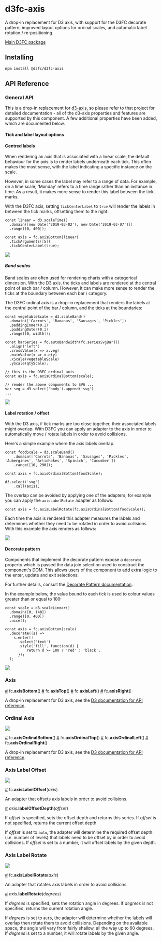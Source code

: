 # d3fc-axis

A drop-in replacement for D3 axis, with support for the D3FC decorate pattern, improved layout options for ordinal scales, and automatic label rotation / re-positioning.

[Main D3FC package](https://github.com/d3fc/d3fc)

## Installing

```bash
npm install @d3fc/d3fc-axis
```

## API Reference

### General API

This is a drop-in replacement for [d3-axis](https://github.com/d3/d3-axis), so please refer to that project for detailed documentation - all of the d3-axis properties and features are supported by this component. A few additional properties have been added, which are documented below.

#### Tick and label layout options

#### Centred labels

When rendering an axis that is associated with a linear scale, the default behaviour for the axis is to render labels underneath each tick. This often makes the most sense, with the label indicating a specific instance on the scale.

However, in some cases the label may refer to a range of data. For example, on a time scale, 'Monday' refers to a time range rather than an instance in time. As a result, it makes more sense to render this label between the tick marks.

With the D3FC axis, setting `tickCenterLabel` to `true` will render the labels in between the tick marks, offsetting them to the right:

```
const linear = d3.scaleTime()
  .domain([new Date('2019-03-02'), new Date('2019-03-07')])
  .range([0, 400]);

const axis = fc.axisBottom(linear)
  .tickArguments([5])
  .tickCenterLabel(true);
```

<img src="../../examples/axis-center/screenshot.png"/>

##### Band scales

Band scales are often used for rendering charts with a categorical dimension. With the D3 axis, the ticks and labels are rendered at the central point of each bar / column. However, it can make more sense to render the ticks at the boundary between each bar / category.

The D3FC ordinal axis is a drop-in replacement that renders the labels at the central point of the bar / column, and the ticks at the boundaries:

```
const vegetableScale = d3.scaleBand()
  .domain(['Carrots', 'Bananas', 'Sausages', 'Pickles'])
  .paddingInner(0.1)
  .paddingOuter(0.1)
  .range([0, width]);

const barSeries = fc.autoBandwidth(fc.seriesSvgBar())
  .align('left')
  .crossValue(x => x.veg)
  .mainValue(x => x.qty)
  .xScale(vegetableScale)
  .yScale(qtyScale);

// this is the D3FC ordinal axis
const axis = fc.axisOrdinalBottom(scale);

// render the above components to SVG ...
var svg = d3.select('body').append('svg')
...
```

<img src="screenshots/ordinal.png"/>

#### Label rotation / offset

With the D3 axis, if tick marks are too close together, their associated labels might overlap. With D3FC you can apply an adapter to the axis in order to automatically move / rotate labels in order to avoid collisions.

Here's a simple example where the axis labels overlap:

```
const foodScale = d3.scaleBand()
    .domain(['Carrots', 'Bananas', 'Sausages', 'Pickles', 'Aubergines', 'Artichokes', 'Spinach', 'Cucumber'])
    .range([10, 290]);

const axis = fc.axisOrdinalBottom(foodScale);

d3.select('svg')
    .call(axis);
```

The overlap can be avoided by applying one of the adapters, for example you can apply the `axisLabelRotate` adapter as follows:

```
const axis = fc.axisLabelRotate(fc.axisOrdinalBottom(foodScale));
```

Each time the axis is rendered this adapter measures the labels and determines whether they need to be rotated in order to avoid collisions. With this example the axis renders as follows:

<img src="../../examples/axis-rotate-decorate/screenshot.png"/>

#### Decorate pattern

Components that implement the decorate pattern expose a `decorate` property which is passed the data join selection used to construct the component's DOM. This allows users of the component to add extra logic to the enter, update and exit selections.

For further details, consult the [Decorate Pattern documentation](https://d3fc.io/introduction/decorate-pattern.html).

In the example below, the value bound to each tick is used to colour values greater than or equal to 100:

```
const scale = d3.scaleLinear()
  .domain([0, 140])
  .range([0, 400])
  .nice();

const axis = fc.axisBottom(scale)
  .decorate((s) =>
    s.enter()
      .select('text')
      .style('fill', function(d) {
          return d >= 100 ? 'red' : 'black';
      });
  );
```

<img src="../../examples/axis-color/screenshot.png"/>

### Axis

<a name="axisBottom" href="#axisBottom">#</a> fc.**axisBottom**()
<a name="axisTop" href="#axisTop">#</a> fc.**axisTop**()
<a name="axisLeft" href="#axisLeft">#</a> fc.**axisLeft**()
<a name="axisRight" href="#axisRight">#</a> fc.**axisRight**()

A drop-in replacement for D3 axis, see the [D3 documentation for API reference](https://github.com/d3/d3-axis#api-reference).

### Ordinal Axis

<img src="../../examples/axis-band-scale/screenshot.png" />

<a name="axisOrdinalBottom" href="#axisOrdinalBottom">#</a> fc.**axisOrdinalBottom**()
<a name="axisOrdinalTop" href="#axisOrdinalTop">#</a> fc.**axisOrdinalTop**()
<a name="axisOrdinalLeft" href="#axisOrdinalLeft">#</a> fc.**axisOrdinalLeft**()
<a name="axisOrdinalRight" href="#axisOrdinalRight">#</a> fc.**axisOrdinalRight**()

A drop-in replacement for D3 axis, see the [D3 documentation for API reference](https://github.com/d3/d3-axis#api-reference).

### Axis Label Offset

<img src="../../examples/axis-offset/screenshot.png" />

<a name="axisLabelOffset" href="#axisLabelOffset">#</a> fc.**axisLabelOffset**(*axis*)

An adapter that offsets axis labels in order to avoid collisions.

<a name="axisLabelOffset_labelOffsetDepth" href="#axisLabelOffset_labelOffsetDepth">#</a> *axis*.**labelOffsetDepth**(*offset*)

If *offset* is specified, sets the offset depth and returns this series. If *offset* is not specified, returns the current offset depth.

If *offset* is set to `auto`, the adapter will determine the required offset depth (i.e. number of levels) that labels need to be offset by in order to avoid collisions. If *offset* is set to a number, it will offset labels by the given depth.

### Axis Label Rotate

<img src="../../examples/axis-rotate-decorate/screenshot.png" />

<a name="axisLabelRotate" href="#axisLabelRotate">#</a> fc.**axisLabelRotate**(*axis*)

An adapter that rotates axis labels in order to avoid collisions.

<a name="axisLabelRotate_labelRotate" href="#axisLabelRotate_labelRotate">#</a> *axis*.**labelRotate**(*degrees*)

If *degrees* is specified, sets the rotation angle in degrees. If *degrees* is not specified, returns the current rotation angle.

If *degrees* is set to `auto`, the adapter will determine whether the labels will overlap then rotate them to avoid collisions. Depending on the available space, the angle will vary from fairly shallow, all the way up to 90 degrees. If *degrees* is set to a number, it will rotate labels by the given angle.
